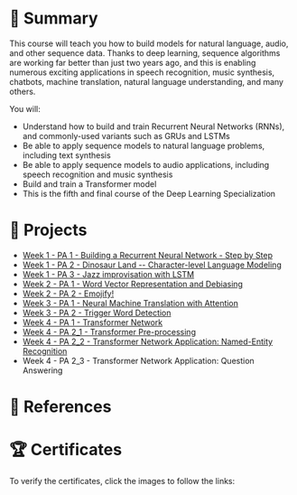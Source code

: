 # 📄 Summary
This course will teach you how to build models for natural language, audio, and other sequence data. Thanks to deep learning, sequence algorithms are working far better than just two years ago, and this is enabling numerous exciting applications in speech recognition, music synthesis, chatbots, machine translation, natural language understanding, and many others.

You will:
* Understand how to build and train Recurrent Neural Networks (RNNs), and commonly-used variants such as GRUs and LSTMs
* Be able to apply sequence models to natural language problems, including text synthesis
* Be able to apply sequence models to audio applications, including speech recognition and music synthesis
* Build and train a Transformer model
* This is the fifth and final course of the Deep Learning Specialization

# 📂 Projects
* [Week 1 - PA 1 - Building a Recurrent Neural Network - Step by Step](https://github.com/mauritsvzb/DeepLearning.AI-Deep-Learning-Specialization/blob/main/05.%20Sequence%20Models/01.%20Recurrent%20Neural%20Networks/Building_a_Recurrent_Neural_Network_Step_by_Step.ipynb)
* [Week 1 - PA 2 - Dinosaur Land -- Character-level Language Modeling](https://github.com/mauritsvzb/DeepLearning.AI-Deep-Learning-Specialization/blob/main/05.%20Sequence%20Models/01.%20Recurrent%20Neural%20Networks/Dinosaurus_Island_Character_level_language_model.ipynb)
* [Week 1 - PA 3 - Jazz improvisation with LSTM](https://github.com/mauritsvzb/DeepLearning.AI-Deep-Learning-Specialization/blob/main/05.%20Sequence%20Models/01.%20Recurrent%20Neural%20Networks/Improvise_a_Jazz_Solo_with_an_LSTM_Network_v4.ipynb)
* [Week 2 - PA 1 - Word Vector Representation and Debiasing](https://github.com/mauritsvzb/DeepLearning.AI-Deep-Learning-Specialization/blob/main/05.%20Sequence%20Models/02.%20Natural%20Language%20Processing%20%26%20Word%20Embeddings/Operations_on_word_vectors_v2a.ipynb)
* [Week 2 - PA 2 - Emojify!](https://github.com/mauritsvzb/DeepLearning.AI-Deep-Learning-Specialization/blob/main/05.%20Sequence%20Models/02.%20Natural%20Language%20Processing%20%26%20Word%20Embeddings/Emoji_v3a.ipynb)
* [Week 3 - PA 1 - Neural Machine Translation with Attention](https://github.com/mauritsvzb/DeepLearning.AI-Deep-Learning-Specialization/blob/main/05.%20Sequence%20Models/03.%20Sequence%20models%20&%20Attention%20mechanism/Neural_machine_translation_with_attention_v4a.ipynb)
* [Week 3 - PA 2 - Trigger Word Detection](https://github.com/mauritsvzb/DeepLearning.AI-Deep-Learning-Specialization/blob/main/05.%20Sequence%20Models/03.%20Sequence%20models%20%26%20Attention%20mechanism/Trigger_word_detection_v2a%20(1).ipynb)
* [Week 4 - PA 1 - Transformer Network](https://github.com/mauritsvzb/DeepLearning.AI-Deep-Learning-Specialization/blob/main/05.%20Sequence%20Models/04.%20Transformer%20Network/C5_W4_A1_Transformer_Subclass_v1.ipynb)
* [Week 4 - PA 2_1 - Transformer Pre-processing](https://github.com/mauritsvzb/DeepLearning.AI-Deep-Learning-Specialization/blob/main/05.%20Sequence%20Models/04.%20Transformer%20Network/Embedding_plus_Positional_encoding.ipynb)
* [Week 4 - PA 2_2 - Transformer Network Application: Named-Entity Recognition](https://github.com/mauritsvzb/DeepLearning.AI-Deep-Learning-Specialization/blob/main/05.%20Sequence%20Models/04.%20Transformer%20Network/Transformer_application_Named_Entity_Recognition.ipynb)
* Week 4 - PA 2_3 - Transformer Network Application: Question Answering

# 📄 References


# 🏆 Certificates
To verify the certificates, click the images to follow the links:
